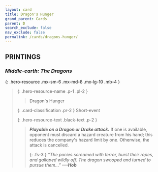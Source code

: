 ```yaml
---
layout: card
title: Dragon's Hunger
grand_parent: Cards
parent: D
search_exclude: false
nav_exclude: false
permalink: /cards/dragons-hunger/
---
```


## PRINTINGS


### _Middle-earth: The Dragons_

{: .hero-resource .mx-sm-6 .mx-md-8 .mx-lg-10 .mb-4 }
> {: .hero-resource-name .p-1 .pl-2 }
> > <div class="card-mp"></div>
> > <div class="card-name">Dragon's Hunger</div>
>
> {: .card-classification .pr-2 }
> Short-event
>
> {: .hero-resource-text .black-text .p-2 }
> > ***Playable on a Dragon or Drake attack.*** If one is available, opponent must discard a hazard creature from his hand; this reduces the company's hazard limit by one. Otherwise, the attack is cancelled. 
> > 
> > {: .fs-3 } 
> > _“The ponies screamed with terror, burst their ropes, and galloped wildly off. The dragon swooped and turned to pursue them...”_ ***---&#65279;Hob*** 
> 
